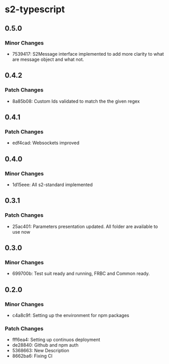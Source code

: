 # s2-typescript

## 0.5.0

### Minor Changes

- 7539417: S2Message interface implemented to add more clarity to what are message object and what not.

## 0.4.2

### Patch Changes

- 8a85b08: Custom Ids validated to match the the given regex

## 0.4.1

### Patch Changes

- edf4cad: Websockets improved

## 0.4.0

### Minor Changes

- 1d15eee: All s2-standard implemented

## 0.3.1

### Patch Changes

- 25ac401: Parameters presentation updated. All folder are available to use now

## 0.3.0

### Minor Changes

- 699700b: Test suit ready and running, FRBC and Common ready.

## 0.2.0

### Minor Changes

- c4a8c9f: Setting up the environment for npm packages

### Patch Changes

- fff6ea4: Setting up continuos deployment
- de28840: Github and npm auth
- 5368663: New Description
- 8662ba6: Fixing CI
